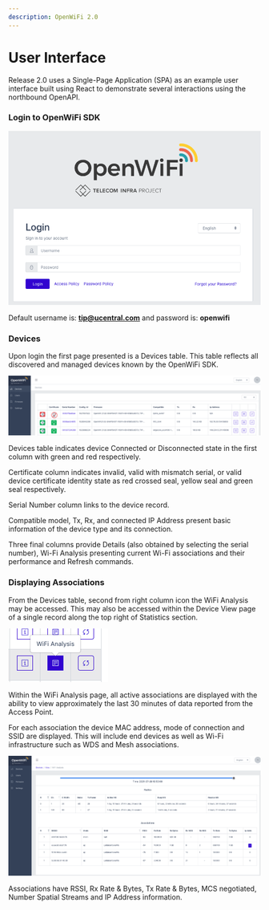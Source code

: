 ```yaml
---
description: OpenWiFi 2.0
---
```


# User Interface

Release 2.0 uses a Single-Page Application \(SPA\) as an example user interface built using React to demonstrate several interactions using the northbound OpenAPI. 

### Login to OpenWiFi SDK

![Login Page](../.gitbook/assets/screen-shot-2021-07-28-at-4.40.17-pm.png)

Default username is: **tip@ucentral.com** and password is: **openwifi**

### Devices

Upon login the first page presented is a Devices table. This table reflects all discovered and managed devices known by the OpenWiFi SDK.

![Devices Table](../.gitbook/assets/screen-shot-2021-07-28-at-4.42.14-pm.png)

Devices table indicates device Connected or Disconnected state in the first column with green and red respectively.

Certificate column indicates invalid, valid with mismatch serial, or valid device certificate identity state as red crossed seal, yellow seal and green seal respectively.

Serial Number column links to the device record. 

Compatible model, Tx, Rx, and connected IP Address present basic information of the device type and its connection. 

Three final columns provide Details \(also obtained by selecting the serial number\), Wi-Fi Analysis presenting current Wi-Fi associations and their performance and Refresh commands.   

### Displaying Associations

From the Devices table, second from right column icon the WiFi Analysis may be accessed. This may also be accessed within the Device View page of a single record along the top right of Statistics section. 

![WiFi Analysis Icon](../.gitbook/assets/screen-shot-2021-07-28-at-4.58.03-pm.png)

Within the WiFi Analysis page, all active associations are displayed with the ability to view approximately the last 30 minutes of data reported from the Access Point. 

For each association the device MAC address, mode of connection and SSID are displayed. This will include end devices as well as Wi-Fi infrastructure such as WDS and Mesh associations. 

![](../.gitbook/assets/screen-shot-2021-07-28-at-4.54.43-pm.png)

Associations have RSSI, Rx Rate & Bytes, Tx Rate & Bytes, MCS negotiated, Number Spatial Streams and IP Address information.   



